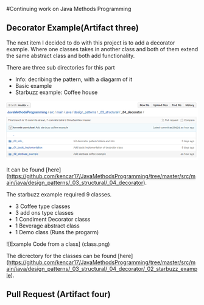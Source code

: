 #Continuing work on Java Methods Programming

## Decorator Example(Artifact three)

The next item I decided to do with this project is to add a decorator example. Where 
one classes takes in another class and both of them extend the same abstract class and
both add functionality. 

There are three sub directories for this part
- Info: decribing the pattern, with a diagarm of it
- Basic example
- Starbuzz example: Coffee house

![Directory layout](decorator.png)

It can be found [here] (https://github.com/kencar17/JavaMethodsProgramming/tree/master/src/main/java/design_patterns/_03_structural/_04_decorator).

The starbuzz example required 9 classes.
- 3 Coffee type classes
- 3 add ons type classes
- 1 Condiment Decorator classs
- 1 Beverage abstract class
- 1 Demo class (Runs the progarm)

![Example Code from a class] (class.png)

The dicrectory for the classes can be found [here] (https://github.com/kencar17/JavaMethodsProgramming/tree/master/src/main/java/design_patterns/_03_structural/_04_decorator/_02_starbuzz_example).

## Pull Request (Artifact four)
